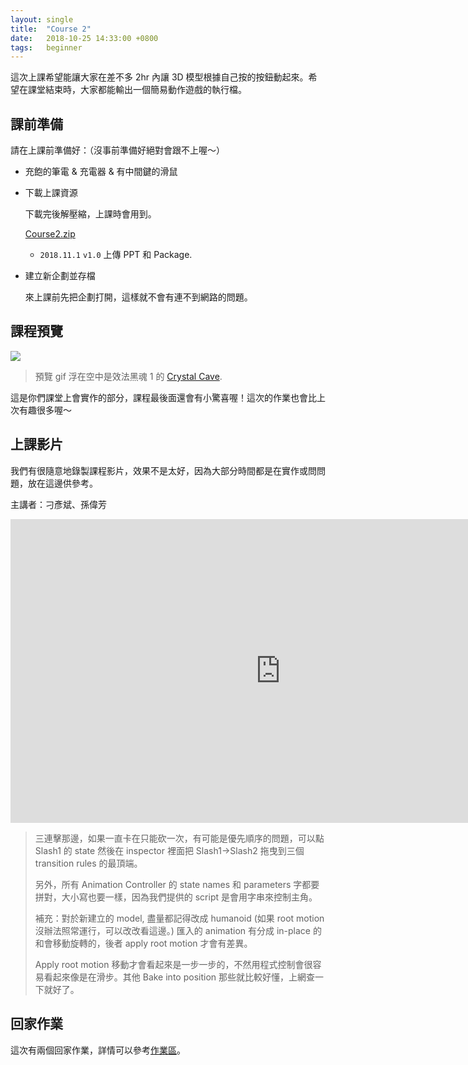 ```yaml
---
layout: single
title:  "Course 2"
date:   2018-10-25 14:33:00 +0800
tags:   beginner
---
```


這次上課希望能讓大家在差不多 2hr 內讓 3D 模型根據自己按的按鈕動起來。希望在課堂結束時，大家都能輸出一個簡易動作遊戲的執行檔。

<!--more-->

## 課前準備

請在上課前準備好：（沒事前準備好絕對會跟不上喔～）
- 充飽的筆電 & 充電器 & 有中間鍵的滑鼠

- 下載上課資源

  下載完後解壓縮，上課時會用到。
  
  [Course2.zip](https://drive.google.com/open?id=1X__CtjJRj3x4xwHLeptf_xNMc61dDNMv)

  - `2018.11.1` `v1.0` 上傳 PPT 和 Package.
  
- 建立新企劃並存檔

  來上課前先把企劃打開，這樣就不會有連不到網路的問題。

## 課程預覽

![]({{site.imgs}}{{page.id}}/souls-like.gif)

> 預覽 gif 浮在空中是效法黑魂 1 的 [Crystal Cave](https://youtu.be/YqaNNlnkjSI?t=38).

這是你們課堂上會實作的部分，課程最後面還會有小驚喜喔！這次的作業也會比上次有趣很多喔～

## 上課影片

我們有很隨意地錄製課程影片，效果不是太好，因為大部分時間都是在實作或問問題，放在這邊供參考。

主講者：刁彥斌、孫偉芳

<iframe width="864" height="486" src="https://www.youtube.com/embed/GIYHB4v5YYA" frameborder="0" allow="accelerometer; autoplay; encrypted-media; gyroscope; picture-in-picture" allowfullscreen></iframe>

> 三連擊那邊，如果一直卡在只能砍一次，有可能是優先順序的問題，可以點 Slash1 的 state 然後在 inspector 裡面把 Slash1->Slash2 拖曳到三個 transition rules 的最頂端。
>
> 另外，所有 Animation Controller 的 state names 和 parameters 字都要拼對，大小寫也要一樣，因為我們提供的 script 是會用字串來控制主角。
>
> 補充：對於新建立的 model, 盡量都記得改成 humanoid (如果 root motion 沒辦法照常運行，可以改改看這邊。) 匯入的 animation 有分成 in-place 的和會移動旋轉的，後者 apply root motion 才會有差異。
> 
> Apply root motion 移動才會看起來是一步一步的，不然用程式控制會很容易看起來像是在滑步。其他 Bake into position 那些就比較好懂，上網查一下就好了。

## 回家作業

這次有兩個回家作業，詳情可以參考[作業區]({{site.baseurl}}/homeworks/#第二堂)。